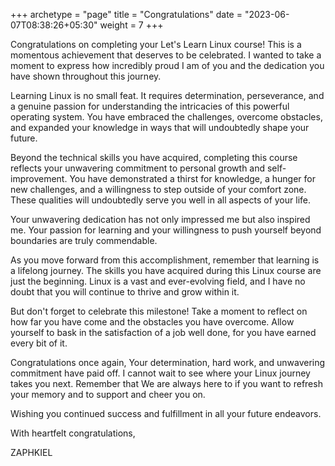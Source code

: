 +++
archetype = "page"
title = "Congratulations"
date = "2023-06-07T08:38:26+05:30"
weight = 7
+++

Congratulations on completing your Let's Learn Linux course! This is a momentous achievement that deserves to be celebrated. I wanted to take a moment to express how incredibly proud I am of you and the dedication you have shown throughout this journey.

Learning Linux is no small feat. It requires determination, perseverance, and a genuine passion for understanding the intricacies of this powerful operating system. You have embraced the challenges, overcome obstacles, and expanded your knowledge in ways that will undoubtedly shape your future.

Beyond the technical skills you have acquired, completing this course reflects your unwavering commitment to personal growth and self-improvement. You have demonstrated a thirst for knowledge, a hunger for new challenges, and a willingness to step outside of your comfort zone. These qualities will undoubtedly serve you well in all aspects of your life.

Your unwavering dedication has not only impressed me but also inspired me. Your passion for learning and your willingness to push yourself beyond boundaries are truly commendable.

As you move forward from this accomplishment, remember that learning is a lifelong journey. The skills you have acquired during this Linux course are just the beginning. Linux is a vast and ever-evolving field, and I have no doubt that you will continue to thrive and grow within it.

But don't forget to celebrate this milestone! Take a moment to reflect on how far you have come and the obstacles you have overcome. Allow yourself to bask in the satisfaction of a job well done, for you have earned every bit of it.

Congratulations once again, Your determination, hard work, and unwavering commitment have paid off. I cannot wait to see where your Linux journey takes you next. Remember that We are always here to if you want to refresh your memory and to support and cheer you on.

Wishing you continued success and fulfillment in all your future endeavors.

With heartfelt congratulations,

ZAPHKIEL